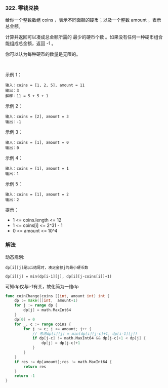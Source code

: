 ### 322. 零钱兑换
给你一个整数数组 coins ，表示不同面额的硬币；以及一个整数 amount ，表示总金额。

计算并返回可以凑成总金额所需的 最少的硬币个数 。如果没有任何一种硬币组合能组成总金额，返回 -1 。

你可以认为每种硬币的数量是无限的。

 

示例 1：
```
输入：coins = [1, 2, 5], amount = 11
输出：3
解释：11 = 5 + 5 + 1
```
示例 2：
```
输入：coins = [2], amount = 3
输出：-1
```
示例 3：
```
输入：coins = [1], amount = 0
输出：0
```
示例 4：
```
输入：coins = [1], amount = 1
输出：1
```
示例 5：
```
输入：coins = [1], amount = 2
输出：2
```

提示：

- 1 <= coins.length <= 12
- 1 <= coins[i] <= 2^31 - 1
- 0 <= amount <= 10^4

### 解法
动态规划:
```
dp[i][j]是以i结尾时，凑足金额j的最小硬币数

dp[i][j] = min(dp[i-1][j], dp[i][j-coins[i]]+1)

```

可知dp仅与i-1有关，故化简为一维dp
```go
func coinChange(coins []int, amount int) int {
    dp := make([]int,  amount+1)
    for j := range dp {
        dp[j] = math.MaxInt64
    }
    dp[0] = 0
    for _, c := range coins {
        for j := c; j <= amount; j++ {
			// 考虑dp[i][j] = min(dp[i][j-c]+1, dp[i-1][j])
            if dp[j-c] != math.MaxInt64 && dp[j-c]+1 < dp[j] {
                dp[j] = dp[j-c]+1
            }
        }
    }
    if res := dp[amount];res != math.MaxInt64 {
        return res
    }
    return -1
}
```